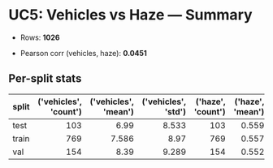 # UC5: Vehicles vs Haze — Summary

- Rows: **1026**

- Pearson corr (vehicles, haze): **0.0451**

## Per-split stats

| split   |   ('vehicles', 'count') |   ('vehicles', 'mean') |   ('vehicles', 'std') |   ('haze', 'count') |   ('haze', 'mean') |   ('haze', 'std') |
|:--------|------------------------:|-----------------------:|----------------------:|--------------------:|-------------------:|------------------:|
| test    |                     103 |                  6.99  |                 8.533 |                 103 |              0.559 |             0.172 |
| train   |                     769 |                  7.586 |                 8.97  |                 769 |              0.557 |             0.16  |
| val     |                     154 |                  8.39  |                 9.289 |                 154 |              0.552 |             0.172 |